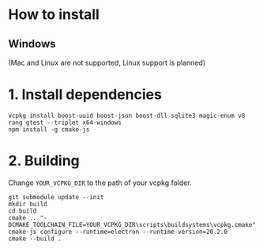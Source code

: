# How to install

## Windows
(Mac and Linux are not supported, Linux support is planned)

# 1. Install dependencies
```
vcpkg install boost-uuid boost-json boost-dll sqlite3 magic-enum v8 rang gtest --triplet x64-windows
npm install -g cmake-js
```

# 2. Building

Change `YOUR_VCPKG_DIR` to the path of your vcpkg folder.
```
git submodule update --init
mkdir build
cd build
cmake .. "-DCMAKE_TOOLCHAIN_FILE=YOUR_VCPKG_DIR\scripts\buildsystems\vcpkg.cmake"
cmake-js configure --runtime=electron --runtime-version=20.2.0
cmake --build .
```
